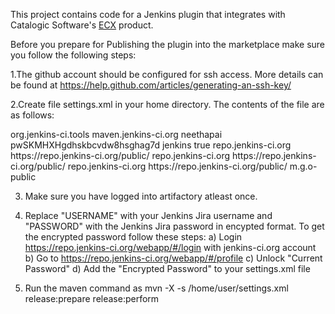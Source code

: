 
This project contains code for a Jenkins plugin that integrates with
Catalogic Software's [ECX](https://catalogicsoftware.com/products/ecx/)
product.

Before you prepare for Publishing the plugin into the marketplace make sure you follow the following steps:

1.The github account should be configured for ssh access. More details can be found at https://help.github.com/articles/generating-an-ssh-key/

2.Create file settings.xml in your home directory. The contents of the file are as follows:

<settings>
  <pluginGroups>
    <pluginGroup>org.jenkins-ci.tools</pluginGroup>
  </pluginGroups>

<servers>
    <server>
      <id>maven.jenkins-ci.org</id> <!- For parent 1.397 or newer; before this use id java.net-m2-repository ->
      <username>neethapai</username>
      <password>pwSKMHXHgdhskbcvdw8hsghag7d</password>
    </server>
  </servers>

  <profiles>
    <!- Give access to Jenkins plugins ->
    <profile>
      <id>jenkins</id>
      <activation>
        <activeByDefault>true</activeByDefault> <!- change this to false, if you don't like to have it on per default ->
      </activation>
      <repositories>
        <repository>
          <id>repo.jenkins-ci.org</id>
          <url>https://repo.jenkins-ci.org/public/</url>
        </repository>
      </repositories>
      <pluginRepositories>
        <pluginRepository>
          <id>repo.jenkins-ci.org</id>
          <url>https://repo.jenkins-ci.org/public/</url>
        </pluginRepository>
      </pluginRepositories>
    </profile>
  </profiles>
  <mirrors>
    <mirror>
      <id>repo.jenkins-ci.org</id>
      <url>https://repo.jenkins-ci.org/public/</url>
      <mirrorOf>m.g.o-public</mirrorOf>
    </mirror>
  </mirrors>
</settings>

3. Make sure you have logged into artifactory atleast once.

4. Replace "USERNAME" with your Jenkins Jira username and "PASSWORD" with the Jenkins Jira password in encypted format. To get the encrypted password follow these steps:
  a) Login https://repo.jenkins-ci.org/webapp/#/login with jenkins-ci.org account
  b) Go to https://repo.jenkins-ci.org/webapp/#/profile
  c) Unlock "Current Password"
  d) Add the "Encrypted Password" to your settings.xml file

5. Run the maven command as  mvn -X -s /home/user/settings.xml release:prepare release:perform
